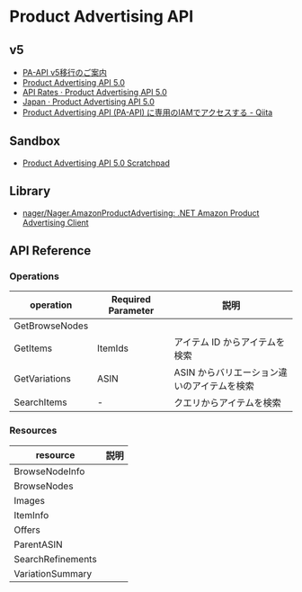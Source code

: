 # Product Advertising API

## v5
- [PA-API v5移行のご案内](https://affiliate.amazon.co.jp/help/node/topic/GZBFW3F79Y7FADBL)
- [Product Advertising API 5.0](https://webservices.amazon.com/paapi5/documentation/)
- [API Rates · Product Advertising API 5.0](https://webservices.amazon.com/paapi5/documentation/troubleshooting/api-rates.html)
- [Japan · Product Advertising API 5.0](https://webservices.amazon.com/paapi5/documentation/locale-reference/japan.html)
- [Product Advertising API (PA-API) に専用のIAMでアクセスする - Qiita](https://qiita.com/kyo_nanba/items/2fcb8b22ef36c74802e3)

## Sandbox
- [Product Advertising API 5.0 Scratchpad](https://webservices.amazon.co.jp/paapi5/scratchpad/index.html)

## Library
- [nager/Nager.AmazonProductAdvertising: .NET Amazon Product Advertising Client](https://github.com/nager/Nager.AmazonProductAdvertising)

## API Reference

### Operations

|operation|Required Parameter|説明|
|---|---|---|
|GetBrowseNodes||
|GetItems|ItemIds|アイテム ID からアイテムを検索|
|GetVariations|ASIN|ASIN からバリエーション違いのアイテムを検索|
|SearchItems|-|クエリからアイテムを検索|

### Resources

|resource|説明|
|---|---|
|BrowseNodeInfo||
|BrowseNodes||
|Images||
|ItemInfo||
|Offers||
|ParentASIN||
|SearchRefinements||
|VariationSummary||

